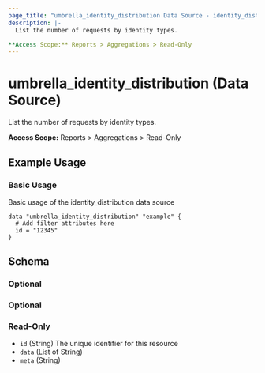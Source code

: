 ```yaml
---
page_title: "umbrella_identity_distribution Data Source - identity_distribution"
description: |-
  List the number of requests by identity types.

**Access Scope:** Reports > Aggregations > Read-Only
---
```


# umbrella_identity_distribution (Data Source)

List the number of requests by identity types.

**Access Scope:** Reports > Aggregations > Read-Only

## Example Usage


### Basic Usage

Basic usage of the identity_distribution data source

```hcl
data "umbrella_identity_distribution" "example" {
  # Add filter attributes here
  id = "12345"
}
```



## Schema

### Optional



### Optional



### Read-Only

- `id` (String) The unique identifier for this resource
- `data` (List of String) 
- `meta` (String) 




